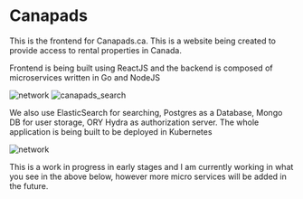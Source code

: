 # Canapads
This is the frontend for Canapads.ca.  This is a website being created to provide access to rental properties in Canada. 

Frontend is being built using ReactJS and the backend is composed of microservices written in Go and NodeJS

![network](https://gofullstack.dev/images/canapads/canapads_view.jpg)
![canapads_search](https://gofullstack.dev/images/canapads/canapads_polygon.gif)

We also use ElasticSearch for searching, Postgres as a Database, Mongo DB for user storage, ORY Hydra as authorization server. The whole application is being built to be deployed in Kubernetes 

![network](https://gofullstack.dev/images/canapads/canapads2.png)

This is a work in progress in early stages and I am currently working in what you see in the above below, however more micro services will be added in the future.
